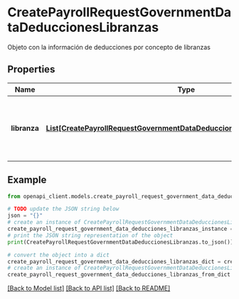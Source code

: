 # CreatePayrollRequestGovernmentDataDeduccionesLibranzas

Objeto con la información de deducciones por concepto de libranzas

## Properties

Name | Type | Description | Notes
------------ | ------------- | ------------- | -------------
**libranza** | [**List[CreatePayrollRequestGovernmentDataDeduccionesLibranzasLibranzaInner]**](CreatePayrollRequestGovernmentDataDeduccionesLibranzasLibranzaInner.md) | Array con información sobre deducciones por concepto de libranzas | [optional] 

## Example

```python
from openapi_client.models.create_payroll_request_government_data_deducciones_libranzas import CreatePayrollRequestGovernmentDataDeduccionesLibranzas

# TODO update the JSON string below
json = "{}"
# create an instance of CreatePayrollRequestGovernmentDataDeduccionesLibranzas from a JSON string
create_payroll_request_government_data_deducciones_libranzas_instance = CreatePayrollRequestGovernmentDataDeduccionesLibranzas.from_json(json)
# print the JSON string representation of the object
print(CreatePayrollRequestGovernmentDataDeduccionesLibranzas.to_json())

# convert the object into a dict
create_payroll_request_government_data_deducciones_libranzas_dict = create_payroll_request_government_data_deducciones_libranzas_instance.to_dict()
# create an instance of CreatePayrollRequestGovernmentDataDeduccionesLibranzas from a dict
create_payroll_request_government_data_deducciones_libranzas_from_dict = CreatePayrollRequestGovernmentDataDeduccionesLibranzas.from_dict(create_payroll_request_government_data_deducciones_libranzas_dict)
```
[[Back to Model list]](../README.md#documentation-for-models) [[Back to API list]](../README.md#documentation-for-api-endpoints) [[Back to README]](../README.md)


